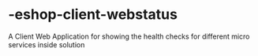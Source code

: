 # -eshop-client-webstatus
A Client Web Application for showing the health checks for different micro services inside solution
